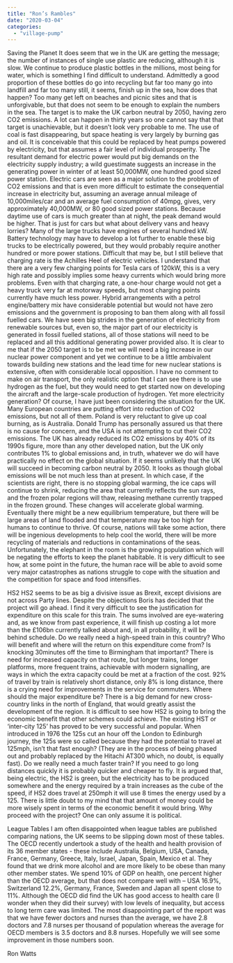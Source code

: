 ```yaml
---
title: "Ron’s Rambles"
date: "2020-03-04"
categories: 
  - "village-pump"
---
```


Saving the Planet It does seem that we in the UK are getting the message; the number of instances of single use plastic are reducing, although it is slow. We continue to produce plastic bottles in the millions, most being for water, which is something I find difficult to understand. Admittedly a good proportion of these bottles do go into recycling but far too many go into landfill and far too many still, it seems, finish up in the sea, how does that happen? Too many get left on beaches and picnic sites and that is unforgivable, but that does not seem to be enough to explain the numbers in the sea. The target is to make the UK carbon neutral by 2050, having zero CO2 emissions. A lot can happen in thirty years so one cannot say that that target is unachievable, but it doesn’t look very probable to me. The use of coal is fast disappearing, but space heating is very largely by burning gas and oil. It is conceivable that this could be replaced by heat pumps powered by electricity, but that assumes a fair level of individual prosperity. The resultant demand for electric power would put big demands on the electricity supply industry; a wild guestimate suggests an increase in the generating power in winter of at least 50,000MW, one hundred good sized power station. Electric cars are seen as a major solution to the problem of CO2 emissions and that is even more difficult to estimate the consequential increase in electricity but, assuming an average annual mileage of 10,000miles/car and an average fuel consumption of 40mpg, gives, very approximately 40,000MW, or 80 good sized power stations. Because daytime use of cars is much greater than at night, the peak demand would be higher. That is just for cars but what about delivery vans and heavy lorries? Many of the large trucks have engines of several hundred kW. Battery technology may have to develop a lot further to enable these big trucks to be electrically powered, but they would probably require another hundred or more power stations. Difficult that may be, but I still believe that charging rate is the Achilles Heel of electric vehicles. I understand that there are a very few charging points for Tesla cars of 120kW, this is a very high rate and possibly implies some heavy currents which would bring more problems. Even with that charging rate, a one-hour charge would not get a heavy truck very far at motorway speeds, but most charging points currently have much less power. Hybrid arrangements with a petrol engine/battery mix have considerable potential but would not have zero emissions and the government is proposing to ban them along with all fossil fuelled cars. We have seen big strides in the generation of electricity from renewable sources but, even so, the major part of our electricity is generated in fossil fuelled stations, all of those stations will need to be replaced and all this additional generating power provided also. It is clear to me that if the 2050 target is to be met we will need a big increase in our nuclear power component and yet we continue to be a little ambivalent towards building new stations and the lead time for new nuclear stations is extensive, often with considerable local opposition. I have no comment to make on air transport, the only realistic option that I can see there is to use hydrogen as the fuel, but they would need to get started now on developing the aircraft and the large-scale production of hydrogen. Yet more electricity generation? Of course, I have just been considering the situation for the UK. Many European countries are putting effort into reduction of CO2 emissions, but not all of them. Poland is very reluctant to give up coal burning, as is Australia. Donald Trump has personally assured us that there is no cause for concern, and the USA is not attempting to cut their CO2 emissions. The UK has already reduced its CO2 emissions by 40% of its 1990s figure, more than any other developed nation, but the UK only contributes 1% to global emissions and, in truth, whatever we do will have practically no effect on the global situation. If it seems unlikely that the UK will succeed in becoming carbon neutral by 2050. It looks as though global emissions will be not much less than at present. In which case, if the scientists are right, there is no stopping global warming, the ice caps will continue to shrink, reducing the area that currently reflects the sun rays, and the frozen polar regions will thaw, releasing methane currently trapped in the frozen ground. These changes will accelerate global warming. Eventually there might be a new equilibrium temperature, but there will be large areas of land flooded and that temperature may be too high for humans to continue to thrive. Of course, nations will take some action, there will be ingenious developments to help cool the world, there will be more recycling of materials and reductions in contaminations of the seas. Unfortunately, the elephant in the room is the growing population which will be negating the efforts to keep the planet habitable. It is very difficult to see how, at some point in the future, the human race will be able to avoid some very major catastrophes as nations struggle to cope with the situation and the competition for space and food intensifies.

HS2 HS2 seems to be as big a divisive issue as Brexit, except divisions are not across Party lines. Despite the objections Boris has decided that the project will go ahead. I find it very difficult to see the justification for expenditure on this scale for this train. The sums involved are eye-watering and, as we know from past experience, it will finish up costing a lot more than the £106bn currently talked about and, in all probability, it will be behind schedule. Do we really need a high-speed train in this country? Who will benefit and where will the return on this expenditure come from? Is knocking 30minutes off the time to Birmingham that important? There is need for increased capacity on that route, but longer trains, longer platforms, more frequent trains, achievable with modern signalling, are ways in which the extra capacity could be met at a fraction of the cost. 92% of travel by train is relatively short distance, only 8% is long distance, there is a crying need for improvements in the service for commuters. Where should the major expenditure be? There is a big demand for new cross-country links in the north of England, that would greatly assist the development of the region. It is difficult to see how HS2 is going to bring the economic benefit that other schemes could achieve. The existing HST or ‘inter-city 125’ has proved to be very successful and popular. When introduced in 1976 the 125s cut an hour off the London to Edinburgh journey, the 125s were so called because they had the potential to travel at 125mph, isn’t that fast enough? (They are in the process of being phased out and probably replaced by the Hitachi AT300 which, no doubt, is equally fast). Do we really need a much faster train? If you need to go long distances quickly it is probably quicker and cheaper to fly. It is argued that, being electric, the HS2 is green, but the electricity has to be produced somewhere and the energy required by a train increases as the cube of the speed, if HS2 does travel at 250mph it will use 8 times the energy used by a 125. There is little doubt to my mind that that amount of money could be more wisely spent in terms of the economic benefit it would bring. Why proceed with the project? One can only assume it is political.

League Tables I am often disappointed when league tables are published comparing nations, the UK seems to be slipping down most of these tables. The OECD recently undertook a study of the health and health provision of its 36 member states - these include Australia, Belgium, USA, Canada, France, Germany, Greece, Italy, Israel, Japan, Spain, Mexico et al. They found that we drink more alcohol and are more likely to be obese than many other member states. We spend 10% of GDP on health, one percent higher than the OECD average, but that does not compare well with – USA 16.9%, Switzerland 12.2%, Germany, France, Sweden and Japan all spent close to 11%. Although the OECD did find the UK has good access to health care (I wonder when they did their survey) with low levels of inequality, but access to long term care was limited. The most disappointing part of the report was that we have fewer doctors and nurses than the average, we have 2.8 doctors and 7.8 nurses per thousand of population whereas the average for OECD members is 3.5 doctors and 8.8 nurses. Hopefully we will see some improvement in those numbers soon.

Ron Watts
